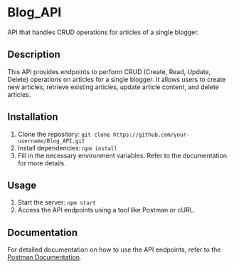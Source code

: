 # Blog_API

API that handles CRUD operations for articles of a single blogger.

## Description

This API provides endpoints to perform CRUD (Create, Read, Update, Delete) operations on articles for a single blogger. It allows users to create new articles, retrieve existing articles, update article content, and delete articles.

## Installation

1. Clone the repository: `git clone https://github.com/your-username/Blog_API.git`
2. Install dependencies: `npm install`
3. Fill in the necessary environment variables. Refer to the documentation for more details.

## Usage

1. Start the server: `npm start`
2. Access the API endpoints using a tool like Postman or cURL.

## Documentation

For detailed documentation on how to use the API endpoints, refer to the [Postman Documentation](https://documenter.getpostman.com/view/32763635/2s9YywdeKk).

